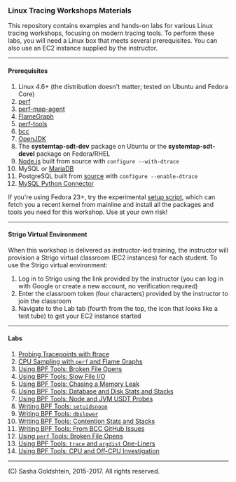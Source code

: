 ### Linux Tracing Workshops Materials

This repository contains examples and hands-on labs for various Linux tracing workshops, focusing on modern tracing tools.  To perform these labs, you will need a Linux box that meets several prerequisites. You can also use an EC2 instance supplied by the instructor.

- - -

#### Prerequisites

1. Linux 4.6+ (the distribution doesn't matter; tested on Ubuntu and Fedora Core)
1. [perf](https://perf.wiki.kernel.org/index.php/Main_Page)
1. [perf-map-agent](https://github.com/jrudolph/perf-map-agent)
1. [FlameGraph](https://github.com/brendangregg/FlameGraph)
1. [perf-tools](https://github.com/brendangregg/perf-tools)
1. [bcc](https://github.com/iovisor/bcc/blob/master/INSTALL.md)
1. [OpenJDK](http://openjdk.java.net)
1. The **systemtap-sdt-dev** package on Ubuntu or the **systemtap-sdt-devel** package on Fedora/RHEL
1. [Node.js](https://github.com/nodejs/node/wiki/Installation) built from source with `configure --with-dtrace`
1. MySQL or [MariaDB](https://mariadb.org)
1. PostgreSQL built from [source](https://github.com/postgres/postgres) with `configure --enable-dtrace`
1. [MySQL Python Connector](https://dev.mysql.com/doc/connector-python/en/connector-python-installation.html)

If you're using Fedora 23+, try the experimental [setup script](setup-fedora.sh), which can fetch you a recent kernel from mainline and install all the packages and tools you need for this workshop. Use at your own risk!

- - -

#### Strigo Virtual Environment

When this workshop is delivered as instructor-led training, the instructor will provision a Strigo virtual classroom (EC2 instances) for each student. To use the Strigo virtual environment:

1. Log in to Strigo using the link provided by the instructor (you can log in with Google or create a new account, no verification required)
1. Enter the classroom token (four characters) provided by the instructor to join the classroom
1. Navigate to the Lab tab (fourth from the top, the icon that looks like a test tube) to get your EC2 instance started

- - -

#### Labs

1. [Probing Tracepoints with ftrace](ftrace.md)
1. [CPU Sampling with `perf` and Flame Graphs](perf.md)
1. [Using BPF Tools: Broken File Opens](bpf-opens.md)
1. [Using BPF Tools: Slow File I/O](bpf-files.md)
1. [Using BPF Tools: Chasing a Memory Leak](bpf-memleak.md)
1. [Using BPF Tools: Database and Disk Stats and Stacks](bpf-io.md)
1. [Using BPF Tools: Node and JVM USDT Probes](bpf-usdt.md)
1. [Writing BPF Tools: `setuidsnoop`](bpf-setuidsnoop.md)
1. [Writing BPF Tools: `dbslower`](bpf-dbslower.md)
1. [Writing BPF Tools: Contention Stats and Stacks](bpf-contention.md)
1. [Writing BPF Tools: From BCC GitHub Issues](bpf-issues.md)
1. [Using `perf` Tools: Broken File Opens](perf-opens.md)
1. [Using BPF Tools: `trace` and `argdist` One-Liners](bpf-oneliners.md)
1. [Using BPF Tools: CPU and Off-CPU Investigation](bpf-cpu.md)

- - -

(C) Sasha Goldshtein, 2015-2017. All rights reserved.

